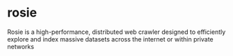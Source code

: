 # rosie
Rosie is a high-performance, distributed web crawler designed to efficiently explore and index massive datasets across the internet or within private networks
